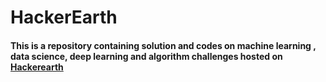 # HackerEarth
<h4>This is a repository containing solution and codes on machine learning , data science, deep learning and algorithm challenges hosted on <a href="https://www.hackerearth.com/challenges">Hackerearth</a></h4>
